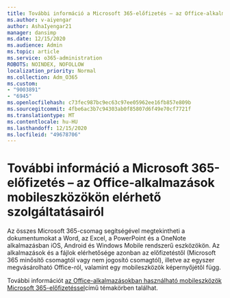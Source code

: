 ```yaml
---
title: További információ a Microsoft 365-előfizetés – az Office-alkalmazások mobileszközökön elérhető szolgáltatásairól
ms.author: v-aiyengar
author: AshaIyengar21
manager: dansimp
ms.date: 12/15/2020
ms.audience: Admin
ms.topic: article
ms.service: o365-administration
ROBOTS: NOINDEX, NOFOLLOW
localization_priority: Normal
ms.collection: Adm_O365
ms.custom:
- "9003891"
- "6945"
ms.openlocfilehash: c73fec987bc9ec63c97ee05962ee16fb857e809b
ms.sourcegitcommit: 4fbe6ac3b7c94303ab0f85807d6f49e70cf7721f
ms.translationtype: MT
ms.contentlocale: hu-HU
ms.lasthandoff: 12/15/2020
ms.locfileid: "49678706"
---
```

# <a name="learn-about-microsoft-365-subscriptionbased-availability-of-office-apps-features-on-mobile-devices"></a>További információ a Microsoft 365-előfizetés – az Office-alkalmazások mobileszközökön elérhető szolgáltatásairól

Az összes Microsoft 365-csomag segítségével megtekintheti a dokumentumokat a Word, az Excel, a PowerPoint és a OneNote alkalmazásban iOS, Android és Windows Mobile rendszerű eszközökön. Az alkalmazások és a fájlok elérhetősége azonban az előfizetéstől (Microsoft 365 minősítő csomagtól vagy nem jogosító csomagtól), illetve az egyszer megvásárolható Office-ról, valamint egy mobileszközök képernyőjétől függ.

További információt [az Office-alkalmazásokban használható mobileszközök Microsoft 365-előfizetéssel](https://go.microsoft.com/fwlink/?linkid=2135575)című témakörben találhat. 